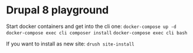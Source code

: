 # Drupal 8 playground

Start docker containers and get into the cli one:
`docker-compose up -d`
`docker-compose exec cli composer install`
`docker-compose exec cli bash`

If you want to install as new site:
`drush site-install`
